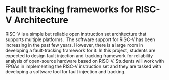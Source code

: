# Fault tracking frameworks for RISC-V Architecture
 RISC-V is a simple but reliable open instruction set architecture that supports multiple platforms.  The software support for RISC-V has been increasing in the past few years. However, there is a large room in developing a fault-tracking framework for it. In this project, students are expected to design fault injection and tracking framework for reliability analysis of open-source hardware based on RISC-V. Students will work with FPGAs in implementing the RISC-V instruction set and they are tasked with developing a software tool for fault injection and tracking.
